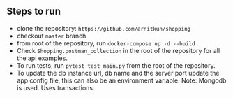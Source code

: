## Steps to run
 - clone the repository: ``https://github.com/arnitkun/shopping``
 - checkout ``master`` branch
 - from root of the repository, run ``docker-compose up -d --build``
 - Check ```Shopping.postman_collection``` in the root of the repository for all the api examples.
 - To run tests, run ```pytest test_main.py``` from the root of the repository. 
 - To update the db instance url, db name and the server port update the app config file, this can also be an environment variable. 
Note: Mongodb is used. Uses transactions.
